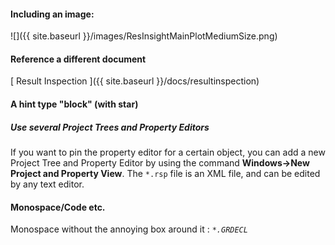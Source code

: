 #### Including an image:

![]({{ site.baseurl }}/images/ResInsightMainPlotMediumSize.png)

#### Reference a different document

[ Result Inspection ]({{ site.baseurl }}/docs/resultinspection)

#### A hint type "block" (with star)

<div class="note">
<h5>Use several Project Trees and Property Editors</h5>
If you want to pin the property editor for a certain object, you can add 
a new Project Tree and Property Editor by using the command <b>Windows->New Project and Property View</b>.
The <code>*.rsp</code> file is an XML file, and can be edited by any text editor.  
</div>

#### Monospace/Code etc.

Monospace without the annoying box around it : _`*.GRDECL`_ 
